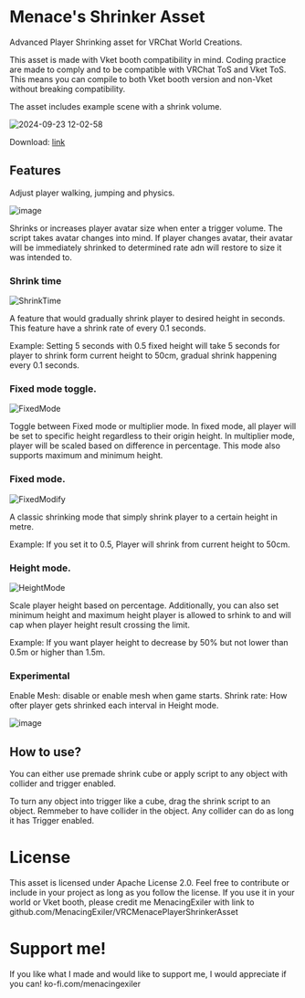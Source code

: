 # Menace's Shrinker Asset
 
Advanced Player Shrinking asset for VRChat World Creations.

This asset is made with Vket booth compatibility in mind. Coding practice are made to comply and to be compatible with VRChat ToS and Vket ToS. This means you can compile to both Vket booth version and non-Vket without breaking compatibility.

The asset includes example scene with a shrink volume.

![2024-09-23 12-02-58](https://github.com/user-attachments/assets/76201341-2dfc-4d41-92cd-48a4aecb0fd0)

Download: [link](https://github.com/MenacingExiler/VRCMenacePlayerShrinkerAsset/releases/download/Alpha-v0.2.0/MenacePlayerShrinkerAsset_0.2.0-alpha.unitypackage)

## Features

Adjust player walking, jumping and physics.

![image](https://github.com/user-attachments/assets/3f22d6f8-0f82-4eed-8711-484163c3ff6a)


Shrinks or increases player avatar size when enter a trigger volume.
The script takes avatar changes into mind. If player changes avatar, their avatar will be immediately shrinked to determined rate adn will restore to size it was intended to.

### Shrink time
![ShrinkTime](https://github.com/user-attachments/assets/711348e0-e10e-4e78-bf08-ea97af4a2733)

A feature that would gradually shrink player to desired height in seconds. This feature have a shrink rate of every 0.1 seconds.

Example: Setting 5 seconds with 0.5 fixed height will take 5 seconds for player to shrink form current height to 50cm, gradual shrink happening every 0.1 seconds.

### Fixed mode toggle.
![FixedMode](https://github.com/user-attachments/assets/1f04267e-02e0-48ce-aa0c-2ac75e976647)

Toggle between Fixed mode or multiplier mode.
In fixed mode, all player will be set to specific height regardless to their origin height.
In multiplier mode, player will be scaled based on difference in percentage. This mode also supports maximum and minimum height.

### Fixed mode.
![FixedModify](https://github.com/user-attachments/assets/c7f07598-1e38-4c40-895b-33aaa66f491b)

A classic shrinking mode that simply shrink player to a certain height in metre.

Example: If you set it to 0.5, Player will shrink from current height to 50cm.

### Height mode.
![HeightMode](https://github.com/user-attachments/assets/8b4b1810-aa4c-433f-aee7-8518d2a120f7)

Scale player height based on percentage. Additionally, you can also set minimum height and maximum height player is allowed to srhink to and will cap when player height result crossing the limit.

Example: If you want player height to decrease by 50% but not lower than 0.5m or higher than 1.5m.

### Experimental

Enable Mesh: disable or enable mesh when game starts.
Shrink rate: How ofter player gets shrinked each interval in Height mode.

![image](https://github.com/user-attachments/assets/59b7cf38-2728-4a90-b1ac-d6a4096e3f68)


## How to use?

You can either use premade shrink cube or apply script to any object with collider and trigger enabled.

To turn any object into trigger like a cube, drag the shrink script to an object. Remmeber to have collider in the object. Any collider can do as long it has Trigger enabled.

# License

This asset is licensed under Apache License 2.0. Feel free to contribute or include in your project as long as you follow the license.
If you use it in your world or Vket booth, please credit me MenacingExiler with link to github.com/MenacingExiler/VRCMenacePlayerShrinkerAsset

# Support me!

If you like what I made and would like to support me, I would appreciate if you can! ko-fi.com/menacingexiler

